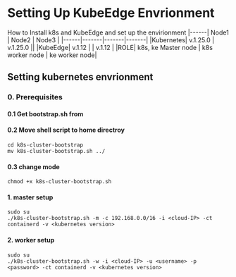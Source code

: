 # Setting Up KubeEdge Envrionment
How to Install k8s and KubeEdge and set up the envirionment
|------| Node1 | Node2 | Node3 | 
|------|-------|-------|-------|
|Kubernetes| v.1.25.0 | v.1.25.0 ||
|KubeEdge| v.1.12 |  | v.1.12 |
|ROLE| k8s, ke Master node | k8s worker node | ke worker node| 


## Setting kubernetes envrionment
### 0. Prerequisites
#### 0.1 Get bootstrap.sh from ###
#### 0.2 Move shell script to home directroy
```
cd k8s-cluster-bootstrap
mv k8s-cluster-bootstrap.sh ../
```
#### 0.3 change mode
```
chmod +x k8s-cluster-bootstrap.sh 
```
#### 1. master setup
```
sudo su
./k8s-cluster-bootstrap.sh -m -c 192.168.0.0/16 -i <cloud-IP> -ct containerd -v <kubernetes version>
```
#### 2. worker setup
```
sudo su
./k8s-cluster-bootstrap.sh -w -i <cloud-IP> -u <username> -p <password> -ct containerd -v <kubernetes version>
```


